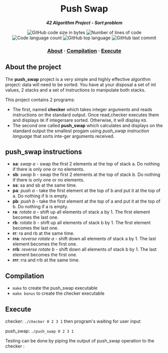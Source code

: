<h1 align="center">
	Push Swap
</h1>

<p align="center">
	<b><i>42 Algorithm Project - Sort problem</i></b><br>
</p>

<p align="center">
	<img alt="GitHub code size in bytes" src="https://img.shields.io/github/languages/code-size/bperraud/push_swap?color=lightblue" />
	<img alt="Number of lines of code" src="https://img.shields.io/tokei/lines/github/bperraud/push_swap?color=critical" />
	<img alt="Code language count" src="https://img.shields.io/github/languages/count/bperraud/push_swap?color=yellow" />
	<img alt="GitHub top language" src="https://img.shields.io/github/languages/top/bperraud/push_swap?color=blue" />
	<img alt="GitHub last commit" src="https://img.shields.io/github/last-commit/bperraud/push_swap?color=green" />
</p>

<h3 align="center">
	<a href="#about-the-project">About</a>
	<span> · </span>
	<a href="#compilation">Compilation</a>
	<span> · </span>
	<a href="#execute">Execute</a>
</h3>

## About the project

The **push_swap** project is a very simple and highly effective algorithm project: data will need to be sorted. You have at your disposal a set of int values, 2 stacks and a set of instructions to manipulate both stacks.

This project contains 2 programs:
- The first, named **checker** which takes integer arguments and reads instructions on the standard output. Once read,checker executes them and displays `OK` if integersare sorted. Otherwise, it will display `KO`.
- The second one called **push_swap** which calculates and displays on the standard output the smallest progam using *push_swap instruction language* that sorts inte-ger arguments received.

## push_swap instructions

- **sa**: *swap a* - swap the first 2 elements at the top of stack a. Do nothing if there is only one or no elements.
- **sb**: *swap b* - swap the first 2 elements at the top of stack b. Do nothing if there is only one or no elements.
- **ss**: sa and sb at the same time.
- **pa**: *push a* - take the first element at the top of b and put it at the top of a. Do nothing if b is empty.
- **pb**: *push b* - take the first element at the top of a and put it at the top of b. Do nothing if a is empty.
- **ra**: *rotate a* - shift up all elements of stack a by 1. The first element becomes the last one.
- **rb**: *rotate b* - shift up all elements of stack b by 1. The first element becomes the last one.
- **rr**: ra and rb at the same time.
- **rra**: *reverse rotate a* - shift down all elements of stack a by 1. The last element becomes the first one.
- **rrb**: *reverse rotate b* - shift down all elements of stack b by 1. The last element becomes the first one.
- **rrr**: rra and rrb at the same time.

## Compilation

- `make` to create the push_swap executable
- `make bonus` to create the checker executable

## Execute

checker: `./checker 0 2 3 1` then program's waiting for user input

push_swap: `./push_swap 0 2 3 1`

Testing can be done by piping the output of push_swap operation to the checker :
